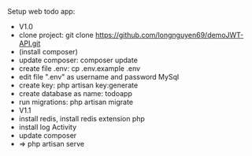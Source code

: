 Setup web todo app:
- V1.0
- clone project: git clone https://github.com/longnguyen69/demoJWT-API.git
- (install composer)
- update composer: composer update
- create file .env:  cp .env.example .env
- edit file ".env" as username and password MySql
- create key: php artisan key:generate
- create database as name: todoapp
- run migrations: php artisan migrate
- V1.1
- install redis, install redis extension php
- install log Activity
- update composer
- => php artisan serve


